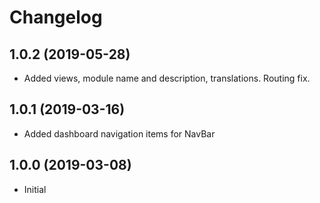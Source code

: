 Changelog
=========

## 1.0.2 (2019-05-28)
 * Added views, module name and description, translations. Routing fix.
 
## 1.0.1 (2019-03-16)
 * Added dashboard navigation items for NavBar

## 1.0.0 (2019-03-08)
 * Initial